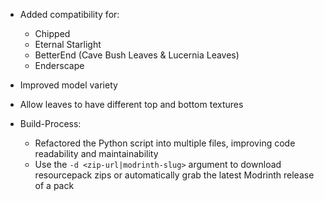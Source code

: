 - Added compatibility for:
  - Chipped
  - Eternal Starlight
  - BetterEnd (Cave Bush Leaves & Lucernia Leaves)
  - Enderscape
- Improved model variety
- Allow leaves to have different top and bottom textures

- Build-Process:
  - Refactored the Python script into multiple files, improving code readability and maintainability
  - Use the `-d <zip-url|modrinth-slug>` argument to download resourcepack zips or automatically grab the latest Modrinth release of a pack
